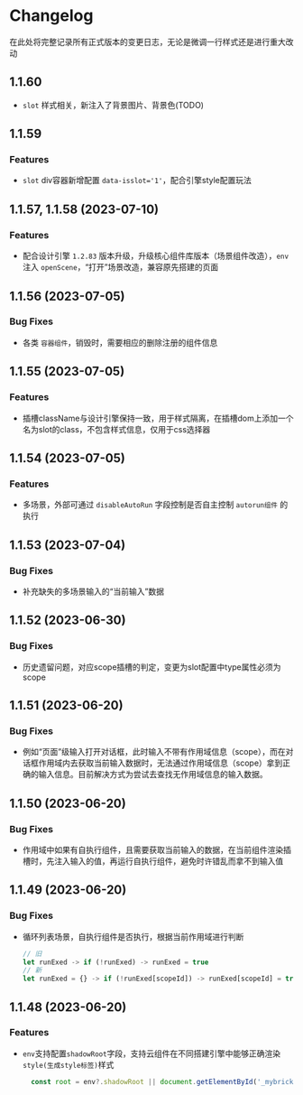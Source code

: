 # Changelog

在此处将完整记录所有正式版本的变更日志，无论是微调一行样式还是进行重大改动

## 1.1.60

* `slot` 样式相关，新注入了背景图片、背景色(TODO)

## 1.1.59

### Features

* `slot` div容器新增配置 `data-isslot='1'`，配合引擎style配置玩法

## 1.1.57, 1.1.58 (2023-07-10)

### Features

* 配合设计引擎 `1.2.83` 版本升级，升级核心组件库版本（场景组件改造），`env` 注入 `openScene`，“打开”场景改造，兼容原先搭建的页面

## 1.1.56 (2023-07-05)

### Bug Fixes

* 各类 `容器组件`，销毁时，需要相应的删除注册的组件信息

## 1.1.55 (2023-07-05)

### Features

* 插槽className与设计引擎保持一致，用于样式隔离，在插槽dom上添加一个名为slot的class，不包含样式信息，仅用于css选择器

## 1.1.54 (2023-07-05)

### Features

* 多场景，外部可通过 `disableAutoRun` 字段控制是否自主控制 `autorun组件` 的执行

## 1.1.53 (2023-07-04)

### Bug Fixes

* 补充缺失的多场景输入的“当前输入”数据

## 1.1.52 (2023-06-30)

### Bug Fixes

* 历史遗留问题，对应scope插槽的判定，变更为slot配置中type属性必须为scope

## 1.1.51 (2023-06-20)

### Bug Fixes

* 例如“页面”级输入打开对话框，此时输入不带有作用域信息（scope），而在对话框作用域内去获取当前输入数据时，无法通过作用域信息（scope）拿到正确的输入信息。目前解决方式为尝试去查找无作用域信息的输入数据。

## 1.1.50 (2023-06-20)

### Bug Fixes

* 作用域中如果有自执行组件，且需要获取当前输入的数据，在当前组件渲染插槽时，先注入输入的值，再运行自执行组件，避免时许错乱而拿不到输入值

## 1.1.49 (2023-06-20)

### Bug Fixes

* 循环列表场景，自执行组件是否执行，根据当前作用域进行判断
  ``` javascript
  // 旧
  let runExed -> if (!runExed) -> runExed = true
  // 新
  let runExed = {} -> if (!runExed[scopeId]) -> runExed[scopeId] = true
  ```

## 1.1.48 (2023-06-20)

### Features

* `env`支持配置`shadowRoot`字段，支持云组件在不同搭建引擎中能够正确渲染`style(生成style标签)`样式
  ``` javascript
    const root = env?.shadowRoot || document.getElementById('_mybricks-geo-webview_')?.shadowRoot
  ```
